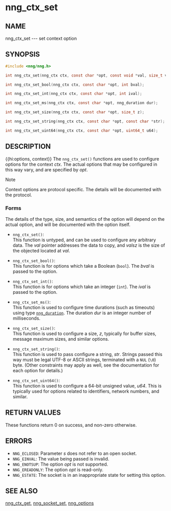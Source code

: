 # nng_ctx_set

## NAME

nng_ctx_set --- set context option

## SYNOPSIS

```c
#include <nng/nng.h>

int nng_ctx_set(nng_ctx ctx, const char *opt, const void *val, size_t valsz);

int nng_ctx_set_bool(nng_ctx ctx, const char *opt, int bval);

int nng_ctx_set_int(nng_ctx ctx, const char *opt, int ival);

int nng_ctx_set_ms(nng_ctx ctx, const char *opt, nng_duration dur);

int nng_ctx_set_size(nng_ctx ctx, const char *opt, size_t z);

int nng_ctx_set_string(nng_ctx ctx, const char *opt, const char *str);

int nng_ctx_set_uint64(nng_ctx ctx, const char *opt, uint64_t u64);
```

## DESCRIPTION

{{hi:options, context}}
The `nng_ctx_set()` functions are used to configure options for
the context _ctx_.
The actual options that may be configured in this way vary, and are
specified by _opt_.

> [!NOTE]
> Context options are protocol specific.
> The details will be documented with the protocol.

### Forms

The details of the type, size, and semantics of the option will depend
on the actual option, and will be documented with the option itself.

- `nng_ctx_set()`:\
  This function is untyped, and can be used to configure any arbitrary data.
  The _val_ pointer addresses the data to copy, and _valsz_ is the
  size of the objected located at _val_.

- `nng_ctx_set_bool()`:\
  This function is for options which take a Boolean (`bool`).
  The _bval_ is passed to the option.

- `nng_ctx_set_int()`:\
  This function is for options which take an integer (`int`).
  The _ival_ is passed to the option.

- `nng_ctx_set_ms()`:\
  This function is used to configure time durations (such as timeouts) using
  type [`nng_duration`](nng_duration.md).
  The duration _dur_ is an integer number of milliseconds.

- `nng_ctx_set_size()`:\
  This function is used to configure a size, _z_, typically for buffer sizes,
  message maximum sizes, and similar options.

- `nng_ctx_set_string()`:\
  This function is used to pass configure a string, _str_.
  Strings passed this way must be legal UTF-8 or ASCII strings, terminated
  with a `NUL` (`\0`) byte.
  (Other constraints may apply as well, see the documentation for each option
  for details.)

- `nng_ctx_set_uint64()`:\
  This function is used to configure a 64-bit unsigned value, _u64_.
  This is typically used for options related to identifiers, network numbers,
  and similar.

## RETURN VALUES

These functions return 0 on success, and non-zero otherwise.

## ERRORS

- `NNG_ECLOSED`: Parameter _s_ does not refer to an open socket.
- `NNG_EINVAL`: The value being passed is invalid.
- `NNG_ENOTSUP`: The option _opt_ is not supported.
- `NNG_EREADONLY`: The option _opt_ is read-only.
- `NNG_ESTATE`: The socket is in an inappropriate state for setting this option.

## SEE ALSO

[nng_ctx_get](nng_ctx_get),
[nng_socket_set](../socket/nng_socket_get),
[nng_options](nng_options)
